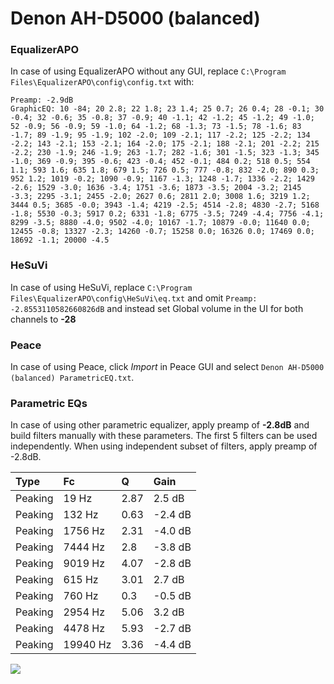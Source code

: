 # Denon AH-D5000 (balanced)

### EqualizerAPO
In case of using EqualizerAPO without any GUI, replace `C:\Program Files\EqualizerAPO\config\config.txt`
with:
```
Preamp: -2.9dB
GraphicEQ: 10 -84; 20 2.8; 22 1.8; 23 1.4; 25 0.7; 26 0.4; 28 -0.1; 30 -0.4; 32 -0.6; 35 -0.8; 37 -0.9; 40 -1.1; 42 -1.2; 45 -1.2; 49 -1.0; 52 -0.9; 56 -0.9; 59 -1.0; 64 -1.2; 68 -1.3; 73 -1.5; 78 -1.6; 83 -1.7; 89 -1.9; 95 -1.9; 102 -2.0; 109 -2.1; 117 -2.2; 125 -2.2; 134 -2.2; 143 -2.1; 153 -2.1; 164 -2.0; 175 -2.1; 188 -2.1; 201 -2.2; 215 -2.2; 230 -1.9; 246 -1.9; 263 -1.7; 282 -1.6; 301 -1.5; 323 -1.3; 345 -1.0; 369 -0.9; 395 -0.6; 423 -0.4; 452 -0.1; 484 0.2; 518 0.5; 554 1.1; 593 1.6; 635 1.8; 679 1.5; 726 0.5; 777 -0.8; 832 -2.0; 890 0.3; 952 1.2; 1019 -0.2; 1090 -0.9; 1167 -1.3; 1248 -1.7; 1336 -2.2; 1429 -2.6; 1529 -3.0; 1636 -3.4; 1751 -3.6; 1873 -3.5; 2004 -3.2; 2145 -3.3; 2295 -3.1; 2455 -2.0; 2627 0.6; 2811 2.0; 3008 1.6; 3219 1.2; 3444 0.5; 3685 -0.0; 3943 -1.4; 4219 -2.5; 4514 -2.8; 4830 -2.7; 5168 -1.8; 5530 -0.3; 5917 0.2; 6331 -1.8; 6775 -3.5; 7249 -4.4; 7756 -4.1; 8299 -3.5; 8880 -4.0; 9502 -4.0; 10167 -1.7; 10879 -0.0; 11640 0.0; 12455 -0.8; 13327 -2.3; 14260 -0.7; 15258 0.0; 16326 0.0; 17469 0.0; 18692 -1.1; 20000 -4.5
```

### HeSuVi
In case of using HeSuVi, replace `C:\Program Files\EqualizerAPO\config\HeSuVi\eq.txt` and omit `Preamp:
-2.8553110582660826dB` and instead set Global volume in the UI for both channels to **-28**

### Peace
In case of using Peace, click *Import* in Peace GUI and select `Denon AH-D5000 (balanced) ParametricEQ.txt`.

### Parametric EQs
In case of using other parametric equalizer, apply preamp of **-2.8dB** and build filters manually
with these parameters. The first 5 filters can be used independently.
When using independent subset of filters, apply preamp of -2.8dB.

| Type    | Fc       |    Q | Gain    |
|:--------|:---------|:-----|:--------|
| Peaking | 19 Hz    | 2.87 | 2.5 dB  |
| Peaking | 132 Hz   | 0.63 | -2.4 dB |
| Peaking | 1756 Hz  | 2.31 | -4.0 dB |
| Peaking | 7444 Hz  | 2.8  | -3.8 dB |
| Peaking | 9019 Hz  | 4.07 | -2.8 dB |
| Peaking | 615 Hz   | 3.01 | 2.7 dB  |
| Peaking | 760 Hz   | 0.3  | -0.5 dB |
| Peaking | 2954 Hz  | 5.06 | 3.2 dB  |
| Peaking | 4478 Hz  | 5.93 | -2.7 dB |
| Peaking | 19940 Hz | 3.36 | -4.4 dB |

![](https://raw.githubusercontent.com/jaakkopasanen/AutoEq/master/results/headphonecom/sbaf-serious/Denon%20AH-D5000%20(balanced)/Denon%20AH-D5000%20(balanced).png)